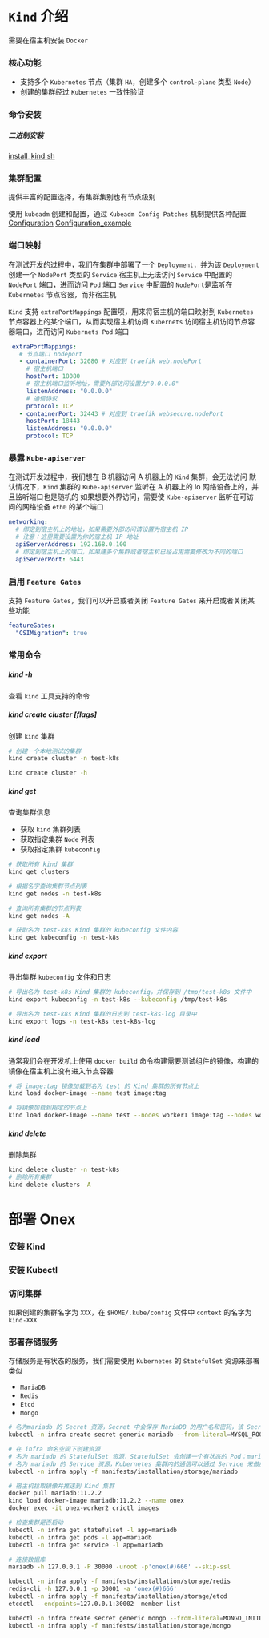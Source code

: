 # `Kind` 介绍

需要在宿主机安装 `Docker`

### 核心功能

- 支持多个 `Kubernetes` 节点（集群 `HA`，创建多个 `control-plane` 类型 `Node`）
- 创建的集群经过 `Kubernetes` 一致性验证

### 命令安装

##### 二进制安装

[install_kind.sh](scripts/kind/install_kind.sh)

### 集群配置

提供丰富的配置选择，有集群集别也有节点级别

使用 `kubeadm` 创建和配置，通过 `Kubeadm Config Patches`
机制提供各种配置 [Configuration](https://kind.sigs.k8s.io/docs/user/configuration/)
[Configuration_example](config/example/kind/Configuration.yaml)

### 端口映射

在测试开发的过程中，我们在集群中部署了一个 `Deployment`，并为该 `Deployment` 创建一个 `NodePort` 类型的 `Service`
宿主机上无法访问 `Service` 中配置的 `NodePort` 端口，进而访问 `Pod` 端口
`Service` 中配置的 `NodePort`是监听在 `Kubernetes` 节点容器，而非宿主机

`Kind` 支持 `extraPortMappings` 配置项，用来将宿主机的端口映射到 `Kubernetes`
节点容器上的某个端口，从而实现宿主机访问 `Kubernets` 访问宿主机访问节点容器端口，进而访问 `Kubernets Pod` 端口

```yaml
 extraPortMappings:
   # 节点端口 nodeport
   - containerPort: 32080 # 对应到 traefik web.nodePort
     # 宿主机端口
     hostPort: 18080
     # 宿主机端口监听地址，需要外部访问设置为"0.0.0.0"
     listenAddress: "0.0.0.0"
     # 通信协议
     protocol: TCP
   - containerPort: 32443 # 对应到 traefik websecure.nodePort
     hostPort: 18443
     listenAddress: "0.0.0.0"
     protocol: TCP
```

### 暴露 `Kube-apiserver`

在测试开发过程中，我们想在 B 机器访问 A 机器上的 `Kind` 集群，会无法访问
默认情况下，`Kind` 集群的 `Kube-apiserver` 监听在 A 机器上的 lo 网络设备上的，并且监听端口也是随机的
如果想要外界访问，需要使 `Kube-apiserver` 监听在可访问的网络设备 `eth0` 的某个端口

```yaml
networking:
  # 绑定到宿主机上的地址，如果需要外部访问请设置为宿主机 IP
  # 注意：这里需要设置为你的宿主机 IP 地址
  apiServerAddress: 192.168.0.100
  # 绑定到宿主机上的端口，如果建多个集群或者宿主机已经占用需要修改为不同的端口
  apiServerPort: 6443
```

### 启用 `Feature Gates`

支持 `Feature Gates`，我们可以开启或者关闭 `Feature Gates` 来开启或者关闭某些功能

```yaml
featureGates:
  "CSIMigration": true
```

### 常用命令

##### kind -h

查看 `kind` 工具支持的命令

##### kind create cluster [flags]

创建 `kind` 集群

```bash
# 创建一个本地测试的集群
kind create cluster -n test-k8s

kind create cluster -h
```

##### kind get

查询集群信息

- 获取 `kind` 集群列表
- 获取指定集群 `Node` 列表
- 获取指定集群 `kubeconfig`

```bash
# 获取所有 kind 集群
kind get clusters

# 根据名字查询集群节点列表
kind get nodes -n test-k8s

# 查询所有集群的节点列表
kind get nodes -A

# 获取名为 test-k8s Kind 集群的 kubeconfig 文件内容
kind get kubeconfig -n test-k8s
```

##### kind export

导出集群 `kubeconfig` 文件和日志

```bash
# 导出名为 test-k8s Kind 集群的 kubeconfig，并保存到 /tmp/test-k8s 文件中
kind export kubeconfig -n test-k8s --kubeconfig /tmp/test-k8s

# 导出名为 test-k8s Kind 集群的日志到 test-k8s-log 目录中
kind export logs -n test-k8s test-k8s-log
```

##### kind load

通常我们会在开发机上使用 `docker build` 命令构建需要测试组件的镜像，构建的镜像在宿主机上没有进入节点容器

```bash
# 将 image:tag 镜像加载到名为 test 的 Kind 集群的所有节点上
kind load docker-image --name test image:tag

# 将镜像加载到指定的节点上
kind load docker-image --name test --nodes worker1 image:tag --nodes worker
```

##### kind delete

删除集群

```bash
kind delete cluster -n test-k8s
# 删除所有集群
kind delete clusters -A
```

# 部署 Onex

### 安装 Kind

### 安装 Kubectl

### 访问集群

如果创建的集群名字为 `XXX`，在 `$HOME/.kube/config` 文件中 `context` 的名字为 `kind-XXX`

### 部署存储服务

存储服务是有状态的服务，我们需要使用 `Kubernetes` 的 `StatefulSet` 资源来部署类似

- `MariaDB`
- `Redis`
- `Etcd`
- `Mongo`

```bash
# 名为mariadb 的 Secret 资源，Secret 中会保存 MariaDB 的用户名和密码，该 Secret 会在 StatefulSet 中被挂载为 Pod 的环境变量
kubectl -n infra create secret generic mariadb --from-literal=MYSQL_ROOT_PASSWORD='' --from-literal=MYSQL_DATABASE=onex --from-literal=MYSQL_USER=onex --from-literal=MYSQL_PASSWORD=''

# 在 infra 命名空间下创建资源
# 名为 mariadb 的 StatefulSet 资源，StatefulSet 会创建一个有状态的 Pod：mariadb-0
# 名为 mariadb 的 Service 资源，Kubernetes 集群内的通信可以通过 Service 来做服务发现。Service 是一个域名，Kubernetes 的 DNS 服务会解析 Service 名为真正的 Pod IP
kubectl -n infra apply -f manifests/installation/storage/mariadb

# 宿主机拉取镜像并推送到 Kind 集群
docker pull mariadb:11.2.2
kind load docker-image mariadb:11.2.2 --name onex
docker exec -it onex-worker2 crictl images

# 检查集群是否启动
kubectl -n infra get statefulset -l app=mariadb
kubectl -n infra get pods -l app=mariadb
kubectl -n infra get service -l app=mariadb

# 连接数据库
mariadb -h 127.0.0.1 -P 30000 -uroot -p'onex(#)666' --skip-ssl

kubectl -n infra apply -f manifests/installation/storage/redis
redis-cli -h 127.0.0.1 -p 30001 -a 'onex(#)666'
kubectl -n infra apply -f manifests/installation/storage/etcd
etcdctl --endpoints=127.0.0.1:30002  member list

kubectl -n infra create secret generic mongo --from-literal=MONGO_INITDB_ROOT_USERNAME=root --from-literal=MONGO_INITDB_ROOT_PASSWORD='onex(#)666'
kubectl -n infra apply -f manifests/installation/storage/mongo
```